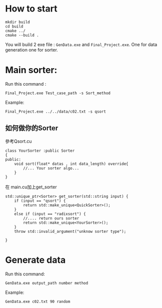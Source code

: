 # How to start

```
mkdir build
cd build
cmake ../
cmake --build .
```

You will build 2 exe file : `GenData.exe` and `Final_Project.exe`. One for data generation one for sorter.

# Main sorter:

Run this command :
```
Final_Project.exe Test_case_path -s Sort_method
```

Example:
```
Final_Project.exe ../../data/c02.txt -s qsort
```

## 如何做你的Sorter

參考Qsort.cu

```
class YourSorter :public Sorter
{
public:
	void sort(float* datas , int data_length) override{
		//... Your sorter algo...
	}
}
```

在 main.cu加上get_sorter
```
std::unique_ptr<Sorter> get_sorter(std::string input) {
	if (input == "qsort") {
		return std::make_unique<QuickSorter>();
	}
	else if (input == "radixsort") {
		//.... return ours sorter
		return std::make_unique<YourSorter>();
	}
	throw std::invalid_argument("unknow sorter type");

}
```


# Generate data

Run this command:
```
GenData.exe output_path number method
```

Example:
```
GenData.exe c02.txt 90 random
```